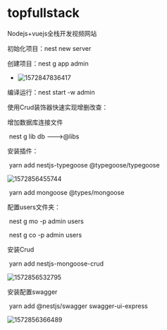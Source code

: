 # topfullstack
Nodejs+vuejs全栈开发视频网站

初始化项目：nest new server

创建项目：nest g app admin

- ![1572847836417](C:\Users\DC\AppData\Roaming\Typora\typora-user-images\1572847836417.png)

编译运行：nest start -w admin

使用Crud装饰器快速实现增删改查：

增加数据库连接文件

​	nest g lib db      --->@libs

安装插件：

​	yarn add nestjs-typegoose @typegoose/typegoose

![1572856455744](C:\Users\DC\AppData\Roaming\Typora\typora-user-images\1572856455744.png)

​	yarn add mongoose @types/mongoose

配置users文件夹：

​	nest g mo -p admin users

​	nest g co -p admin users

安装Crud

​	yarn add nestjs-mongoose-crud

![1572856532795](C:\Users\DC\AppData\Roaming\Typora\typora-user-images\1572856532795.png)

安装配置swagger

​	yarn add @nestjs/swagger swagger-ui-express

![1572856366489](C:\Users\DC\AppData\Roaming\Typora\typora-user-images\1572856366489.png)